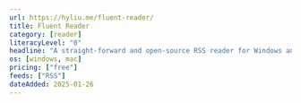 ```yaml
---
url: https://hyliu.me/fluent-reader/
title: Fluent Reader
category: [reader]
literacyLevel: "0"
headline: "A straight-forward and open-source RSS reader for Windows and Mac."
os: [windows, mac]
pricing: ["free"]
feeds: ["RSS"]
dateAdded: 2025-01-26
---
```

